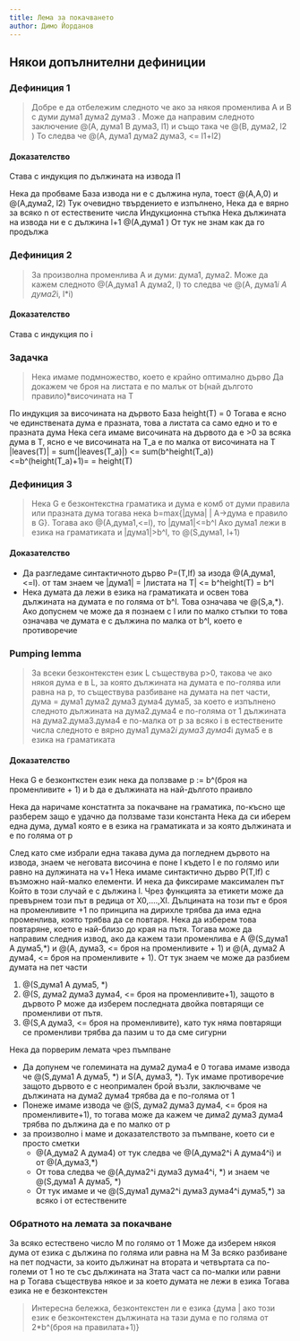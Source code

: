 ```yaml
---
title: Лема за покачването
author: Димо Йорданов
---
```


## Някои допълнителни дефиниции
### Дефиниция 1

> Добре е да отбележим следното че ако за някоя променлива A и B
> с думи дума1 дума2 дума3 . Може да направим следното заключение
> @(A, дума1 B дума3, l1) и също така че @(B, дума2, l2 )
> То следва че @(A, дума1 дума2 дума3, <= l1+l2)

#### Доказателство
Става с индукция по дължината на извода l1

Нека да пробваме
База
извода ни е с дължина нула, тоест @(A,A,0) и @(A,дума2, l2)
Тук очевидно твърдението е изпълнено,
Нека да е вярно за всяко n от естествените числа
Индукционна стъпка
Нека дължината на извода ни е с дължина l+1
@(A,дума1 )
От тук не знам как да го продължа

[//]: #TODO (FIX PROOF)



### Дефиниция 2

> За произволна променлива А и думи: дума1, дума2. Може да кажем следното
> @(А,дума1 А дума2, l) то следва че @(A, дума1*i А дума2*i, l*i)

#### Доказателство
Става с индукция по i

[//]: #TODO (DO PROOF)

### Задачка
> Нека имаме подмножество, което е крайно оптимално дърво
> Да докажем че броя на листата е по малък от b(най дългото правило)*височината на T

По индукция за височината на дървото
База height(T) = 0
Тогава е ясно че единствената дума е празната,
това а листата са само едно и то е празната дума
Нека сега имаме височината на дървото да е >0 за всяка дума в T,
ясно е че височината на T_a е по малка от височината на T
|leaves(T)| = sum(|leaves(T_a)|) <= sum(b^height(T_a))<=b^(height(T_a)+1)=
= height(T)


### Дефиниция 3

> Нека G е безконтекстна граматика и дума е комб от думи правила или празната дума
> тогава нека b=max{|дума| | A->дума е правило в G}. Тогава 
> ако @(А,дума1,<=l), то |дума1|<=b^l
> Ако дума1 лежи в езика на граматиката и |дума1|>b^l, то @(S,дума1, l+1)

#### Доказателство
- Да разгледаме синтактичното дърво P=(T,lf) за изода @(А,дума1,<=l).
от там знаем че |дума1| = |листата на T| <= b^height(T) = b^l
- Нека думата да лежи в езика на граматиката и освен това дължината на думата е по голяма от b^l.
Това означава че @(S,a,*). Ако допуснем че може да я познаем с l или по малко стъпки
то това означава че думата е с дължина по малка от b^l, което е противоречие

### Pumping lemma
> За всеки безконтекстен език L съществува p>0, такова че ако някоя дума е в L,
> за която дължината на думата е по-голява или равна на p, то съществува разбиване
> на думата на пет части, дума = дума1 дума2 дума3 дума4 дума5, за което е изпълнено следното
> дължината на дума2.дума4 е по-голяма от 1
> дължината на дума2.дума3.дума4 е по-малка от p
> за всяко i в естествените числа следното е вярно дума1 дума2*i дума3 дума4*i дума5 е в езика на граматиката

#### Доказателство
Нека G е безконткстен език нека да ползваме p := b^(броя на променливите + 1)
и b да е дължината на най-дългото праивло

Нека да наричаме констатнта за покачване на граматика,
по-късно ще разберем защо е удачно да ползваме тази константа
Нека да си иберем една дума, дума1 която е в езика на граматиката
и за която дължината и е по голяма от p

След като сме избрали една такава дума да погледнем дървото на извода,
знаем че неговата височина е поне l където l е по голямо или равно на дулжината на v+1
Нека имаме синтактично дърво P(T,lf) с възможно най-малко елементи. И нека да фиксираме максимален път
Който в този случай е с дължина l. Чрез функцията за етикети може да превърнем този път в редица
от X0,....,Xl. Дълцината на този път е броя на променливите +1 по принципа на дирихле трябва да има 
една променлива, която трябва да се повтаря. Нека да изберем това повтаряне, което е най-близо до края на пътя.
Тогава може да направим следния извод, ако да кажем тази променлива е A
@(S,дума1 A дума5,*) и @(A, дума3, <= броя на променливите + 1) и 
@(A, дума2 A дума4, <= броя на променливите + 1). От тук знаем че може да разбием думата
на пет части
1. @(S,дума1 A дума5, *)
2. @(S, дума2 дума3 дума4, <= броя на променливите+1), защото в дървото P може да изберем последната двойка
повтарящи се променливи от пътя.
3. @(S,A дума3, <= броя на променливите), като тук няма повтарящи се променливи трябва да пазим u то да сме сигурни

Нека да порверим лемата чрез пъмпване
- Да допунем че големината на дума2 дума4 е 0 тогава имаме извода че 
@(S,дума1 А дума5, *) и S(A, дума3, *). Тук имаме противоречие защото дървото е
с неопримален брой възли, заключваме че дължината на дума2 дума4 трябва да е по-голяма от 1
- Понеже имаме извода че @(S, дума2 дума3 дума4, <= броя на променливите+1), то тогава може да кажем че 
дима2 дума3 дума4 трябва по дължина да е по малко от p
- за произволно i маме и доказателството за пъмпване, което си е просто сметки
  - @(A,дума2 A дума4) от тук следва че @(А,дума2^i A дума4^i) и от @(А,дума3,*)
  - От това следва че @(A,дума2^i дума3 дума4^i, *) и знаем че @(S,дума1 А дума5, *)
  - От тук имаме и че @(S,дума1 дума2^i дума3 дума4^i дума5,*) за всяко i от естествените

### Обратното на лемата за покачване
За всяко естествено число М по голямо от 1
Може да изберем някоя дума от езика с дължина по голяма или равна на М
За всяко разбиване на пет подчасти, за които дължинат на втората и четвъртата са 
по-големи от 1 но те със дължината на 3тата част са по-малки или равни на p
Тогава съществува някое и за което думата не лежи в езика
Тогава езика не е безконтекстен

> Интересна бележка, безконтекстен ли е езика 
> {дума | ако този език е безконтекстен
>           дължината на тази дума е по голяма от 2*b^(броя на правилата+1)}